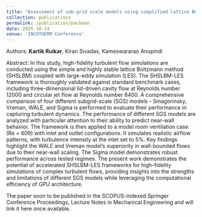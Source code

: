 ```yaml
---
title: "Assessment of sub-grid scale models using simplified lattice Boltzmann method"
collection: publications
permalink: /publication/packman
date: 2025-10-14
venue: 'INCOTHERM Conference'
---
```

Authors: **Kartik Ruikar**, Kiran Sivadas, Kameswararao Anupindi

Abstract: In this study, high-fidelity turbulent flow simulations are conducted using the simple and highly stable lattice Boltzmann method (SHSLBM) coupled with large-eddy simulation (LES). The SHSLBM-LES framework is thoroughly validated against standard benchmark cases, including three-dimensional lid-driven cavity flow at Reynolds number 12000 and circular jet flow at Reynolds number 8400. A comprehensive comparison of four different subgrid-scale (SGS) models - Smagorinsky, Vreman, WALE, and Sigma is performed to evaluate their performance in capturing turbulent dynamics. The performance of different SGS models are analyzed with particular attention to their ability to predict near-wall behavior. The framework is then applied to a model room ventilation case (Re = 609) with inlet and outlet configurations. It simulates realistic airflow patterns, with turbulence intensity at the inlet set to 5%. Key findings highlight the WALE and Vreman model’s superiority in wall-bounded flows due to their near-wall scaling. The Sigma model demonstrates robust performance across tested regimes. The present work demonstrates the potential of accelerated SHSLBM-LES frameworks for high-fidelity simulations of complex turbulent flows, providing insights into the strengths and limitations of different SGS models while leveraging the computational efficiency of GPU architecture.

The paper soon to be published in the SCOPUS-indexed Springer Conference Proceedings, Lecture Notes in Mechanical Engineering and will link it here once available.


<!-- Recommended citation: Your Namesdas, You. (2010). "Paper Title Number 2." <i>Journal 1</i>. 1(2). -->

